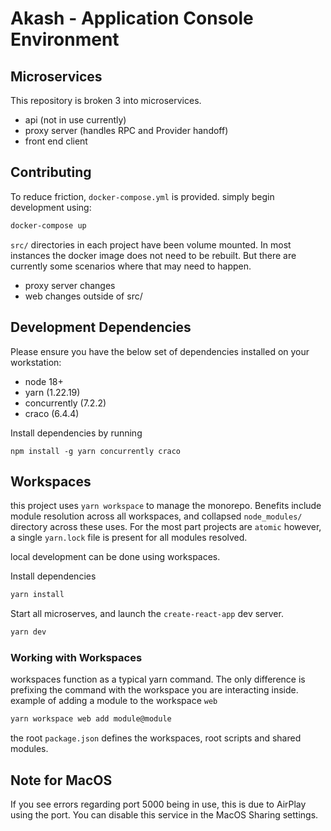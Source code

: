 # Akash - Application Console Environment

## Microservices

This repository is broken 3 into microservices.

* api (not in use currently)
* proxy server (handles RPC and Provider handoff)
* front end client

## Contributing

To reduce friction, `docker-compose.yml` is provided. simply begin development using:

```bash
docker-compose up
```

`src/` directories in each project have been volume mounted. In most instances the docker image does not need to be rebuilt. But there are currently some scenarios where that may need to happen.

* proxy server changes
* web changes outside of src/

## Development Dependencies

Please ensure you have the below set of dependencies installed on your workstation:

* node 18+
* yarn (1.22.19)
* concurrently (7.2.2)
* craco (6.4.4)

Install dependencies by running
```
npm install -g yarn concurrently craco
```

## Workspaces

this project uses `yarn workspace` to manage the monorepo. Benefits include module resolution across all workspaces, and collapsed `node_modules/` directory across these uses. For the most part projects are `atomic` however, a single `yarn.lock` file is present for all modules resolved.

local development can be done using workspaces.

Install dependencies

```bash
yarn install
```

Start all microserves, and launch the `create-react-app` dev server.

```bash
yarn dev
```

### Working with Workspaces

workspaces function as a typical yarn command. The only difference is prefixing the command with the workspace you are interacting inside. example of adding a module to the workspace `web`

```bash
yarn workspace web add module@module
```

the root `package.json` defines the workspaces, root scripts and shared modules. 

## Note for MacOS

If you see errors regarding port 5000 being in use, this is due to AirPlay
using the port. You can disable this service in the MacOS Sharing settings.
